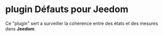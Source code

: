 # plugin **Défauts** pour Jeedom

Ce "plugin" sert a surveiller la cohérence entre des états et des mesures dans **Jeedom**.
